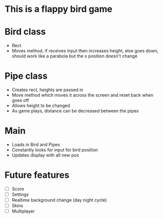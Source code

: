 # This is a flappy bird game

# Bird class
 - Rect
 - Moves method, if receives input then increases height, else goes down, should work like a parabola but the x position doesn't change

# Pipe class
 - Creates rect, heights are passed in
 - Move method which moves it across the screen and reset back when goes off
 - Allows height to be changed
 - As game plays, distance can be decreased between the pipes

# Main
 - Loads in Bird and Pipes
 - Constantly looks for input for bird position
 - Updates display with all new pos

# Future features
 - [ ] Score
 - [ ] Settings
 - [ ] Realtime background change (day night cycle)
 - [ ] Skins
 - [ ] Multiplayer